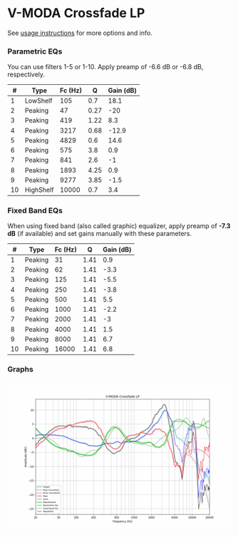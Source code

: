# V-MODA Crossfade LP
See [usage instructions](https://github.com/jaakkopasanen/AutoEq#usage) for more options and info.

### Parametric EQs
You can use filters 1-5 or 1-10. Apply preamp of -6.6 dB or -6.8 dB, respectively.

|   # | Type      |   Fc (Hz) |    Q |   Gain (dB) |
|-----|-----------|-----------|------|-------------|
|   1 | LowShelf  |       105 | 0.7  |        18.1 |
|   2 | Peaking   |        47 | 0.27 |       -20   |
|   3 | Peaking   |       419 | 1.22 |         8.3 |
|   4 | Peaking   |      3217 | 0.68 |       -12.9 |
|   5 | Peaking   |      4829 | 0.6  |        14.6 |
|   6 | Peaking   |       575 | 3.8  |         0.9 |
|   7 | Peaking   |       841 | 2.6  |        -1   |
|   8 | Peaking   |      1893 | 4.25 |         0.9 |
|   9 | Peaking   |      9277 | 3.85 |        -1.5 |
|  10 | HighShelf |     10000 | 0.7  |         3.4 |

### Fixed Band EQs
When using fixed band (also called graphic) equalizer, apply preamp of **-7.3 dB** (if available) and set gains manually with these parameters.

|   # | Type    |   Fc (Hz) |    Q |   Gain (dB) |
|-----|---------|-----------|------|-------------|
|   1 | Peaking |        31 | 1.41 |         0.9 |
|   2 | Peaking |        62 | 1.41 |        -3.3 |
|   3 | Peaking |       125 | 1.41 |        -5.5 |
|   4 | Peaking |       250 | 1.41 |        -3.8 |
|   5 | Peaking |       500 | 1.41 |         5.5 |
|   6 | Peaking |      1000 | 1.41 |        -2.2 |
|   7 | Peaking |      2000 | 1.41 |        -3   |
|   8 | Peaking |      4000 | 1.41 |         1.5 |
|   9 | Peaking |      8000 | 1.41 |         6.7 |
|  10 | Peaking |     16000 | 1.41 |         6.8 |

### Graphs
![](./V-MODA%20Crossfade%20LP.png)
